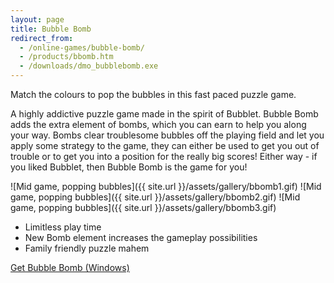 ```yaml
---
layout: page
title: Bubble Bomb
redirect_from:
  - /online-games/bubble-bomb/
  - /products/bbomb.htm
  - /downloads/dmo_bubblebomb.exe
---
```

Match the colours to pop the bubbles in this fast paced puzzle game.

A highly addictive puzzle game made in the spirit of Bubblet. Bubble Bomb adds the extra element of bombs, which you can earn to help you along your way. Bombs clear troublesome bubbles off the playing field and let you apply some strategy to the game, they can either be used to get you out of trouble or to get you into a position for the really big scores! Either way - if you liked Bubblet, then Bubble Bomb is the game for you!

<div class="gallery" markdown="1">

![Mid game, popping bubbles]({{ site.url }}/assets/gallery/bbomb1.gif)
![Mid game, popping bubbles]({{ site.url }}/assets/gallery/bbomb2.gif)
![Mid game, popping bubbles]({{ site.url }}/assets/gallery/bbomb3.gif)

</div>

- Limitless play time
- New Bomb element increases the gameplay possibilities
- Family friendly puzzle mahem

<p class="download">
<a href="{{ site.url }}/downloads/full_bubblebomb.exe" class="button">Get Bubble Bomb (Windows)</a>
</p>
